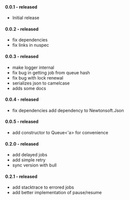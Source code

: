 #### 0.0.1 - released
* Initial release

#### 0.0.2 - released
* fix dependencies
* fix links in nuspec

#### 0.0.3 - released
* make logger internal
* fix bug in getting job from queue hash
* fix bug with lock renewal
* serializes json to camelcase
* adds some docs

#### 0.0.4 - released
* fix dependencies add dependency to Newtonsoft.Json

#### 0.0.5 - released
* add constructor to Queue<'a> for convenience

#### 0.2.0 - released
* add delayed jobs 
* add simple retry
* sync version with bull

#### 0.2.1 - released
* add stacktrace to errored jobs
* add better implementation of pause/resume